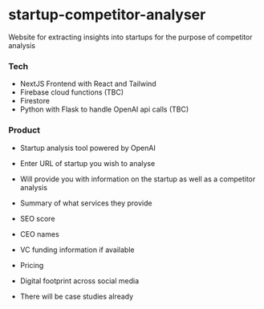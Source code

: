 # startup-competitor-analyser
Website for extracting insights into startups for the purpose of competitor analysis


### Tech 
- NextJS Frontend with React and Tailwind 
- Firebase cloud functions (TBC)
- Firestore 
- Python with Flask to handle OpenAI api calls (TBC)


### Product 
- Startup analysis tool powered by OpenAI
- Enter URL of startup you wish to analyse 
- Will provide you with information on the startup as well as a competitor analysis 
- Summary of what services they provide
- SEO score
- CEO names
- VC funding information if available
- Pricing
- Digital footprint across social media

- There will be case studies already 